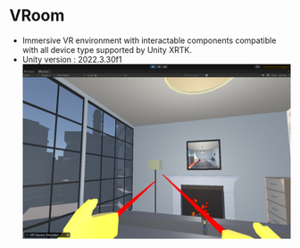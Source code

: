 # VRoom
- Immersive VR environment with interactable components compatible with all device type supported by Unity XRTK.
- Unity version : 2022.3.30f1
![Screenshot](https://github.com/Nilzfar/VRoom/blob/main/App/Capture.PNG)
